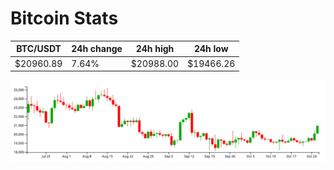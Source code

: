 # Bitcoin Stats

BTC/USDT|24h change|24h high|24h low|
|---|---|---|---|
|$20960.89|7.64%|$20988.00|$19466.26|

<img src="./chart.svg">
